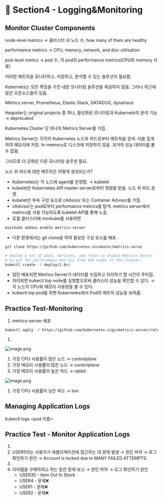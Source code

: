 # 🍨 Section4 - Logging&Monitoring

## Monitor Cluster Components


node-level metrics → 클러스터 내 노드 수, how many of them are healthy


performance metrics → CPU, memory, network, and disc utilization


pod-level  metics → pod 수, 각 pod의 performance metrics(CPU와 memory 사용)


이러한 메트릭을 모니터하고, 저장하고, 분석할 수 있는 솔루션이 필요함.


Kubernets는 모든 특징을 가진 내장 모니터링 솔루션을 제공하지 않음. 그러나 최근에 많은 오픈소스들이 있음.


Metrics server, Prometheus, Elastic Stack, DATADOG, dynatrace


Heapster는 original projects 중 하나, 활성화된 모니터링과 Kubernets의 분석 기능 → deprecated


Kubernetes Cluster 당 하나의 Metrics Server를 가짐.


Metrics Server는 각각의 Kubernetes 노드와 파드로부터 메트릭을 검색. 이를 집계하여 메모리에 저장. In-memory로 디스크에 저장하지 않음. 과거의 성능 데이터를 볼 수 없음.


그러므로 더 강화된 다른 모니터링 솔루션 필요.


노드 위 파드에 대한 메트릭은 어떻게 생성되는가?

- Kubernetes는 각 노드에 agent를 운영함. → kubelet
- kubelet은 Kubernetes API master server로부터 명령을 받음. 노드 위 파드 운영.
- kubelet은 부속 구성 요소로 cAdvisor 또는 Container Advisor를 가짐.
- cAdvisor는 pod로부터 performance metrics를 탐색. metrics server에서 metrics을 사용 가능하도록  kubelet API를 통해 노출.
- 로컬 클러스터에 minikube를 사용하면

```bash
minikube addons enable metrics-server
```

- 다른 환경에서는 git clone을 하여 필요한 구성 요소를 배포.

```bash
git clone https://github-com/kubernetes-incubator/metrics-serve

# deploy a set of pods, services, and roles to enable Metrics Server
# to pul for performance metrics from the nodes in the cluster.
kubectl create -f deploy/1.8+/
```

- 일단 배포되면 Metrics Server가 데이터를 수집하고 처리하기 할 시간이 주어짐.
- 처리되면 kubectl top node를 실행함으로써 클러스터 성능을 확인할 수 있다. → 각 노드의 CPU와 메모리 사용량을 볼 수 있다.
- kubectl top pod를 하면 Kubernetes에서 Pod의 메트릭 성능을 보여줌.

## Practice Test-Monitoring

1. metrics-server 배포

```bash
kubectl apply -f https://github.com/kubernetes-sigs/metrics-server/releases/latest/download/components.yaml
```

1. 

![image.png](https://prod-files-secure.s3.us-west-2.amazonaws.com/b2ea2032-00e9-4883-a13b-cb03cf5b2334/be867e9c-0d47-47a3-971e-146d2c8c7945/image.png?X-Amz-Algorithm=AWS4-HMAC-SHA256&X-Amz-Content-Sha256=UNSIGNED-PAYLOAD&X-Amz-Credential=ASIAZI2LB466S7M2NDB4%2F20250223%2Fus-west-2%2Fs3%2Faws4_request&X-Amz-Date=20250223T140654Z&X-Amz-Expires=3600&X-Amz-Security-Token=IQoJb3JpZ2luX2VjENr%2F%2F%2F%2F%2F%2F%2F%2F%2F%2FwEaCXVzLXdlc3QtMiJGMEQCIFj82dL1tCo4C6L04dne4%2Fhr0v%2Ffik0cwGtzJR4UbslvAiBOpLjUr%2BYt4N0rcctlO8vMR79gaGHstW9baZjECwgHqir%2FAwgTEAAaDDYzNzQyMzE4MzgwNSIMs%2BVWHzF72Mn5IeS5KtwD64X3XM9VtSW8upXebRLy0QsVXA2Ggjm1bMa3JWHbmfuPQmi4sDXN%2BIg%2FIGnv3lWygqTXYL4dVeBnRtfQW641FeDppeSkg5y2MeQ%2BKjLPhGU40vk%2FuWe3XGcYRUL3sMiLEz8%2BcU6b0FH9Ot1Q3PSgNuhifm6PwXozJJNK%2FXKjOQJtsTOOqDb%2B0MzIxnRE%2FlVO4XCPdOodaHG0sA6doXneD9f6ulMdEwtj8a549EYo5c5H5MxTeRZSJE8ffosNUh5WEa1HS17BsAz90ylNR449mMK91LjNU9W%2F%2FmIPxHSHgu6Oq8lLOPcAUDLnFY%2FiaTlq%2Fv18p62s8ee%2BlMejNw70cfRoNi7vgTykRIPoiOu6irB93meG6gtrnSnNvnxYsp68O1jijgfZyZB64mabf8vtJQa%2F2oLqEbJuUK%2FftiIvTt8uMsSnpbAbFog8bB8dFnU5mflu7%2BPtdxhWqOD4MHfdhxpowx0WY86qWGPhYM6GXtzXhPVE0atF8ZtuwCbxvFLda9HJcxucDWYj3LM%2F6HaLveoVCjny8ZrpVSCRKZlNpJeHjORbWrEPRveQCslDnPZ2qCd34%2BTBw7W7nsWxLCIgesU%2BApU0tgqca8a1oVJkMOrkkzObwf5yfzjyYIQwiubrvQY6pgGIz4%2BwLpP4QA6oauMe2ZCdVAB4g%2BK4PWxN1eUd96khnmOml5RDtDujysRoUQR8cILmAOel0mC6Xjl2guIWlc%2FsASGrk9fa%2FXK5bjpVE1Rv8z8lHNg8l62Bd9%2Fa5iC%2BXFORoqfK55v0u4kt31wZyaUhv%2F1ggBEnTf4vubTYyiYY9FRPMJ3CAYFaX3WK8B1hcjzLrO%2FoKORAyEYJepdXdkeZFZs6TcbR&X-Amz-Signature=abe437c61f7481fad03e04bf9e152e3efd58f8107623d347c7b18169942b676e&X-Amz-SignedHeaders=host&x-id=GetObject)

1. 가장 CPU 사용률이 많은 노드 → controlplane
2. 가장 메모리 사용률이 많은 노드 → contorlplane
3. 가장 메모리 사용률이 높은 파드 → rabbit

![image.png](https://prod-files-secure.s3.us-west-2.amazonaws.com/b2ea2032-00e9-4883-a13b-cb03cf5b2334/a5ad8203-cf78-4c06-9de1-67cb491aedc9/image.png?X-Amz-Algorithm=AWS4-HMAC-SHA256&X-Amz-Content-Sha256=UNSIGNED-PAYLOAD&X-Amz-Credential=ASIAZI2LB466S7M2NDB4%2F20250223%2Fus-west-2%2Fs3%2Faws4_request&X-Amz-Date=20250223T140654Z&X-Amz-Expires=3600&X-Amz-Security-Token=IQoJb3JpZ2luX2VjENr%2F%2F%2F%2F%2F%2F%2F%2F%2F%2FwEaCXVzLXdlc3QtMiJGMEQCIFj82dL1tCo4C6L04dne4%2Fhr0v%2Ffik0cwGtzJR4UbslvAiBOpLjUr%2BYt4N0rcctlO8vMR79gaGHstW9baZjECwgHqir%2FAwgTEAAaDDYzNzQyMzE4MzgwNSIMs%2BVWHzF72Mn5IeS5KtwD64X3XM9VtSW8upXebRLy0QsVXA2Ggjm1bMa3JWHbmfuPQmi4sDXN%2BIg%2FIGnv3lWygqTXYL4dVeBnRtfQW641FeDppeSkg5y2MeQ%2BKjLPhGU40vk%2FuWe3XGcYRUL3sMiLEz8%2BcU6b0FH9Ot1Q3PSgNuhifm6PwXozJJNK%2FXKjOQJtsTOOqDb%2B0MzIxnRE%2FlVO4XCPdOodaHG0sA6doXneD9f6ulMdEwtj8a549EYo5c5H5MxTeRZSJE8ffosNUh5WEa1HS17BsAz90ylNR449mMK91LjNU9W%2F%2FmIPxHSHgu6Oq8lLOPcAUDLnFY%2FiaTlq%2Fv18p62s8ee%2BlMejNw70cfRoNi7vgTykRIPoiOu6irB93meG6gtrnSnNvnxYsp68O1jijgfZyZB64mabf8vtJQa%2F2oLqEbJuUK%2FftiIvTt8uMsSnpbAbFog8bB8dFnU5mflu7%2BPtdxhWqOD4MHfdhxpowx0WY86qWGPhYM6GXtzXhPVE0atF8ZtuwCbxvFLda9HJcxucDWYj3LM%2F6HaLveoVCjny8ZrpVSCRKZlNpJeHjORbWrEPRveQCslDnPZ2qCd34%2BTBw7W7nsWxLCIgesU%2BApU0tgqca8a1oVJkMOrkkzObwf5yfzjyYIQwiubrvQY6pgGIz4%2BwLpP4QA6oauMe2ZCdVAB4g%2BK4PWxN1eUd96khnmOml5RDtDujysRoUQR8cILmAOel0mC6Xjl2guIWlc%2FsASGrk9fa%2FXK5bjpVE1Rv8z8lHNg8l62Bd9%2Fa5iC%2BXFORoqfK55v0u4kt31wZyaUhv%2F1ggBEnTf4vubTYyiYY9FRPMJ3CAYFaX3WK8B1hcjzLrO%2FoKORAyEYJepdXdkeZFZs6TcbR&X-Amz-Signature=238000205971b04a151d87f56ecbe922a3bd147b03e1a2d7c11fcdd295266f1d&X-Amz-SignedHeaders=host&x-id=GetObject)

1. 가장 CPU 사용률이 낮은 파드 → lion

## Managing Application Logs


kubectl logs <pod 이름>


## Practice Test - Monitor Application Logs

1. 
2. USER5라는 사용자가 애플리케이션에 접근하는 데 문제 발생 → 원인 파악 → 로그 확인하기
원인 → Account is locked due to MANY FAILED ATTEMPTS.
3. 
4. 아이템을 구매하려고 하는 동안 문제 보고 → 원인 파악 → 로그 확인하기
원인
	- USER30 - Item Out fo Stock
	- USER4 - 문제❌
	- USER1 - 문제❌
	- USER2 - 문제❌
